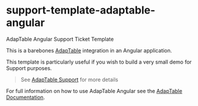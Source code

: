 # support-template-adaptable-angular

AdapTable Angular Support Ticket Template

This is a barebones [AdapTable](https://www.adaptabletools.com/) integration in an Angular application.

This template is particularly useful if you wish to build a very small demo for Support purposes.

> See [AdapTable Support](https://docs.adaptabletools.com/guide/support) for more details

For full information on how to use AdapTable Angular see the [AdapTable Documentation](https://docs.adaptabletools.com/guide/angular-overview).




